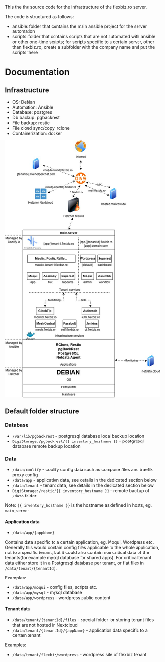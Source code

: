 This the the source code for the infrastructure of the flexbiz.ro server.

The code is structured as follows:
- ansible: folder that contains the main ansible project for the server automation
- scripts: folder that contains scripts that are not automated with ansible or other one-time scripts; for scripts specific to a certain server, other than flexbiz.ro, create a subfolder with the company name and put the scripts there

# Documentation
## Infrastructure

- OS: Debian
- Automation: Ansible
- Database: postgres
- Db backup: pgbackrest
- File backup: restic
- File cloud sync/copy: rclone
- Containerization: docker

![infrastructure](infrastructure_v3.jpg)

## Default folder structure

### Database

- `/var/lib/pgbackrest` - postgresql database local backup location
- `DigiStorage:/pgbackrest/{{ inventory_hostname }}` - postgresql database remote backup location

### Data

- `/data/coolify` - coolify config data such as compose files and traefik proxy config
- `/data/app` - application data, see details in the dedicated section below
- `/data/tenant` - tenant data, see details in the dedicated section below
- `DigiStorage:/restic/{{ inventory_hostname }}` - remote backup of `/data` folder

Note: `{{ inventory_hostname }}` is the hostname as defined in hosts, eg. `main_server`

#### Application data

- `/data/app/{appName}`

Contains data specific to a certain application, eg. Moqui, Wordpress etc. 
Generally this would contain config files applicable to the whole application, not to a 
specific tenant, but it could also contain non critical data of the tenants(for example 
mysql database for shared apps).
For critical tenant data either store it in a Postgresql database per tenant, or flat files 
in `/data/tenant/{tenantId}`.

Examples:
- `/data/app/moqui` - config files, scripts etc.
- `/data/app/mysql` - mysql database
- `/data/app/wordpress` - wordpress public content

#### Tenant data

- `/data/tenant/{tenantId}/files` - special folder for storing tenant files that are not hosted in Nextcloud
- `/data/tenant/{tenantId}/{appName}` - application data specific to a certain tenant

Examples:
- `/data/tenant/flexbiz/wordpress` - wordpress site of flexbiz tenant